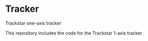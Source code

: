 # Tracker
Trackstar one-axis tracker

This repository includes the code for the Trackstar 1-axis tracker. 

